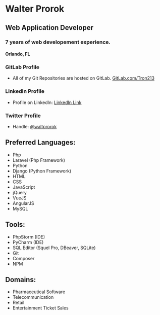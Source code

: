 # Walter Prorok
## Web Application Developer
### 7 years of web developement experience.
#### Orlando, FL

### GitLab Profile
* All of my Git Repositories are hosted on GitLab.
[GitLab.com/Tron213](https://gitlab.com/Tron213)

### LinkedIn Profile
* Profile on LinkedIn: 
[LinkedIn Link](https://www.linkedin.com/in/walter-prorok/)

### Twitter Profile
* Handle: [@waltprorok](https://twitter.com/waltprorok)


## Preferred Languages:
* Php
* Laravel (Php Framework)
* Python
* Django (Python Framework)
* HTML
* CSS
* JavaScript
* jQuery
* VueJS
* AngularJS
* MySQL

## Tools:
* PhpStorm (IDE)
* PyCharm (IDE)
* SQL Editor (Squel Pro, DBeaver, SQLite)
* Git
* Composer
* NPM

## Domains:
* Pharmaceutical Software
* Telecommunication
* Retail
* Entertainment Ticket Sales

